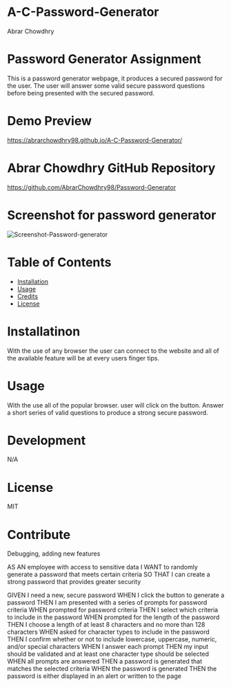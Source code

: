 # A-C-Password-Generator
Abrar Chowdhry

# Password Generator Assignment

This is a password generator webpage, it produces a secured password for the user. The user will answer some valid secure password questions before being presented with the secured password. 

# Demo Preview 
https://abrarchowdhry98.github.io/A-C-Password-Generator/

# Abrar Chowdhry GitHub Repository
https://github.com/AbrarChowdhry98/Password-Generator

# Screenshot for password generator
![Screenshot-Password-generator](https://github.com/AbrarChowdhry98/Password-Generator/blob/main/Assets/Images/Deployed%20Password%20Generator.png)

# Table of Contents

* [Installation](#installation)
* [Usage](#usage)
* [Credits](#credits)
* [License](#license)


# Installatinon 
With the use of any browser the user can connect to the website and all of the available feature will be at every users finger tips.

# Usage 
With the use all of the popular browser. user will click on the button.
Answer a short series of valid questions to produce a strong secure password.

# Development 
N/A

# License 
MIT

# Contribute
Debugging, adding new features

AS AN employee with access to sensitive data
I WANT to randomly generate a password that meets certain criteria
SO THAT I can create a strong password that provides greater security

GIVEN I need a new, secure password
WHEN I click the button to generate a password
THEN I am presented with a series of prompts for password criteria
WHEN prompted for password criteria
THEN I select which criteria to include in the password
WHEN prompted for the length of the password
THEN I choose a length of at least 8 characters and no more than 128 characters
WHEN asked for character types to include in the password
THEN I confirm whether or not to include lowercase, uppercase, numeric, and/or special characters
WHEN I answer each prompt
THEN my input should be validated and at least one character type should be selected
WHEN all prompts are answered
THEN a password is generated that matches the selected criteria
WHEN the password is generated
THEN the password is either displayed in an alert or written to the page
